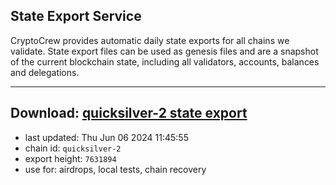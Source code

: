 ## State Export Service
CryptoCrew provides automatic daily state exports for all chains we validate. State export files can be used as genesis files and are a snapshot of the current blockchain state, including all validators, accounts, balances and delegations.

---
**Download: [quicksilver-2 state export](https://dl-eu2.ccvalidators.com/SERVICE/quicksilver/quicksilver-2_export_7631894.json)**
---

- last updated: Thu Jun 06 2024 11:45:55
- chain id: `quicksilver-2`
- export height: `7631894`
- use for: airdrops, local tests, chain recovery
